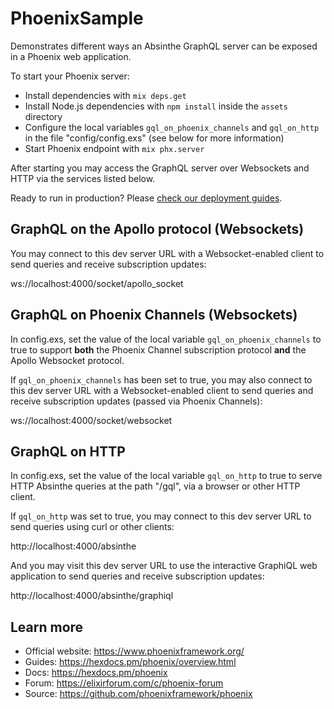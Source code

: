 # PhoenixSample

Demonstrates different ways an Absinthe GraphQL server can be exposed in
a Phoenix web application.

To start your Phoenix server:

  * Install dependencies with `mix deps.get`
  * Install Node.js dependencies with `npm install` inside the `assets` directory
  * Configure the local variables `gql_on_phoenix_channels` and `gql_on_http`
    in the file "config/config.exs" (see below for more information)
  * Start Phoenix endpoint with `mix phx.server`

After starting you may access the GraphQL server over Websockets 
and HTTP via the services listed below.

Ready to run in production? Please [check our deployment guides](https://hexdocs.pm/phoenix/deployment.html).

## GraphQL on the Apollo protocol (Websockets)

You may connect to this dev server URL with a Websocket-enabled client 
to send queries and receive subscription updates:
  
ws://localhost:4000/socket/apollo_socket

## GraphQL on Phoenix Channels (Websockets)

In config.exs, set the value of the local variable `gql_on_phoenix_channels`
to true to support **both** the Phoenix Channel subscription protocol
**and** the Apollo Websocket protocol.

If `gql_on_phoenix_channels` has been set to true, you may also 
connect to this dev server URL with a Websocket-enabled client to send 
queries and receive subscription updates (passed via Phoenix Channels):

ws://localhost:4000/socket/websocket

## GraphQL on HTTP

In config.exs, set the value of the local variable `gql_on_http`
to true to serve HTTP Absinthe queries at the path "/gql",
via a browser or other HTTP client.

If `gql_on_http` was set to true, you may connect to this dev server 
URL to send queries using curl or other clients:
  
http://localhost:4000/absinthe 

And you may visit this dev server URL to use the interactive GraphiQL 
web application to send queries and receive subscription updates:

http://localhost:4000/absinthe/graphiql 

## Learn more

  * Official website: https://www.phoenixframework.org/
  * Guides: https://hexdocs.pm/phoenix/overview.html
  * Docs: https://hexdocs.pm/phoenix
  * Forum: https://elixirforum.com/c/phoenix-forum
  * Source: https://github.com/phoenixframework/phoenix
